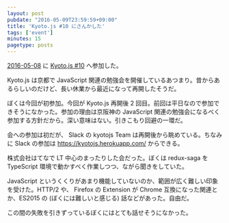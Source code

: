 ```yaml
---
layout: post
pubdate: "2016-05-09T23:59:59+09:00"
title: 'Kyoto.js #10 にさんかした'
tags: ['event']
minutes: 15
pagetype: posts
---
```

[2016-05-08][] に [Kyoto.js #10](https://kyotojs.doorkeeper.jp/events/42568) へ参加した。

Kyoto.js は京都で JavaScript 関連の勉強会を開催しているあつまり。昔からあるらしいのだけど、長い休業から最近になって再開したそうだ。

ぼくは今回が初参加。今回が Kyoto.js 再開後 2 回目。前回は平日なので参加できそうになかった。参加の理由は京阪神の JavaScript 関連の勉強会になるべく参加する方針だから。深い意味はない。引きこもり回避の一環だ。

会への参加は初だが、 Slack の kyotojs Team は再開後から眺めている。ちなみに Slack の参加は https://kyotojs.herokuapp.com/ からできる。

株式会社はてなで LT 中心のまったりした会だった。ぼくは redux-saga を TypeScript 環境で動かすべく作業しつつ、ながら聞きをしていた。

JavaScript というくくりがあまり機能していないのか、範囲が広く難しい印象を受けた。HTTP/2 や、 Firefox の Extension が Chrome 互換になった関連とか、ES2015 の (ぼくには難しいと感じる) 話などがあった。自由だ。

この間の失敗を引きずっているぼくにはとても話せそうになかった。

[2016-05-08]: http://blog.bouzuya.net/2016/05/08/
